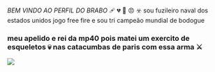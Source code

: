 *BEM VINDO AO PERFIL DO BRABO* 🩹 💔 👹 😠 ☣️
sou fuzileiro naval dos estados unidos
jogo free fire e sou tri campeâo mundial de bodogue
### meu apelido e rei da mp40 pois matei um exercito de esqueletos 💀 nas catacumbas de paris com essa arma ⚔️

![](https://media1.tenor.com/m/XsND-nOacoUAAAAd/trihard-oops.gif)
